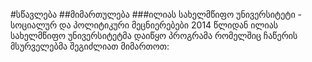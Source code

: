 #სწავლება
##მიმართულება
###ილიას სახელმწიფო უნივერსიტეტი - სოციალურ და პოლიტიკური მეცნიერებები
2014 წლიდან ილიას სახელმწიფო უნივერსიტეტმა დაიწყო პროგრამა რომელშიც ჩაწერის მსურველებმა შეგიძლიათ მიმართოთ:
